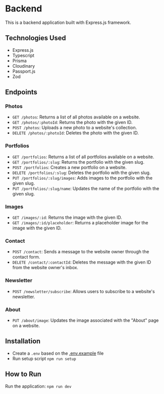 # Backend

This is a backend application built with Express.js framework.

## Technologies Used

- Express.js
- Typescript
- Prisma
- Cloudinary
- Passport.js
- Zod

## Endpoints

### Photos

- `GET /photos`: Returns a list of all photos available on a website.
- `GET /photos/:photoId`: Returns the photo with the given ID.
- `POST /photos`: Uploads a new photo to a website's collection.
- `DELETE /photos/:photoId`: Deletes the photo with the given ID.

### Portfolios

- `GET /portfolios`: Returns a list of all portfolios available on a website.
- `GET /portfolios/:slug`: Returns the portfolio with the given slug.
- `POST /portfolios`: Creates a new portfolio on a website.
- `DELETE /portfolios/:slug`: Deletes the portfolio with the given slug.
- `PUT /portfolios/:slug/images`: Adds images to the portfolio with the given slug.
- `PUT /portfolios/:slug/name`: Updates the name of the portfolio with the given slug.

### Images

- `GET /images/:id`: Returns the image with the given ID.
- `GET /images/:id/placeholder`: Returns a placeholder image for the image with the given ID.

### Contact

- `POST /contact`: Sends a message to the website owner through the contact form.
- `DELETE /contact/:contactId`: Deletes the message with the given ID from the website owner's inbox.

### Newsletter

- `POST /newsletter/subscribe`: Allows users to subscribe to a website's newsletter.

### About

- `PUT /about/image`: Updates the image associated with the "About" page on a website.

## Installation

- Create a `.env` based on the [.env.example](https://github.com/xKarol/photos-web/blob/main/apps/backend/.env.example) file
- Run setup script `npm run setup`

## How to Run

Run the application: `npm run dev`
